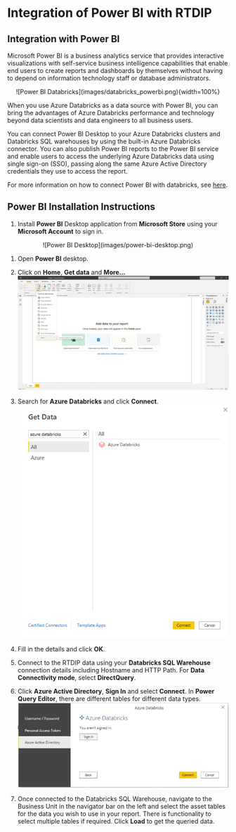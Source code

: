 # Integration of Power BI with RTDIP

## Integration with Power BI

Microsoft Power BI is a business analytics service that provides interactive visualizations with self-service business intelligence capabilities
that enable end users to create reports and dashboards by themselves without having to depend on information technology staff or database administrators.

<center>![Power BI Databricks](images/databricks_powerbi.png){width=100%}</center>

When you use Azure Databricks as a data source with Power BI, you can bring the advantages of Azure Databricks performance and technology beyond data scientists and data engineers to all business users.

You can connect Power BI Desktop to your Azure Databricks clusters and Databricks SQL warehouses by using the built-in Azure Databricks connector. You can also publish Power BI reports to the Power BI service and enable users to access the underlying Azure Databricks data using single sign-on (SSO), passing along the same Azure Active Directory credentials they use to access the report.

For more information on how to connect Power BI with databricks, see [here](https://docs.microsoft.com/en-us/azure/databricks/integrations/bi/power-bi).

## Power BI Installation Instructions

1. Install **Power BI** Desktop application from **Microsoft Store** using your **Microsoft Account** to sign in.
<center>![Power BI Desktop](images/power-bi-desktop.png)</center>

1. Open **Power BI** desktop.

1. Click on **Home**, **Get data** and **More...**
![Power BI desktop](images/bi-getdata-more.png)

1. Search for **Azure Databricks** and click **Connect**. 
![Search  Azure Databricks](images/bi-search-databricks.png)

1. Fill in the details and click **OK**.

1. Connect to the RTDIP data using your **Databricks SQL Warehouse** connection details including Hostname and HTTP Path. For **Data Connectivity mode**, select **DirectQuery**.

1. Click **Azure Active Directory**, **Sign In** and select **Connect**. In **Power Query Editor**, there are different tables for different data types.
![Power BI Azure Databricks](images/bi-azure-signin.png)

1. Once connected to the Databricks SQL Warehouse, navigate to the Business Unit in the navigator bar on the left and select the asset tables for the data you wish to use in your report. There is functionality to select multiple tables if required. Click **Load** to get the queried data.